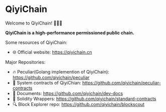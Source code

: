 # QiyiChain

Welcome to QiyiChain! 👏👏👏

**QiyiChain is a high-performance permissioned public chain.**

Some resources of QiyiChain:

- 🌐 Official website: https://qiyichain.cn

Major Repositories:
- 🔥 Peculiar(Golang implemention of QiyiChain): https://github.com/qiyichain/peculiar
- 📜 System contracts of QiyiChian: https://github.com/qiyichain/peculiar-contracts
- 📄 Documents: https://github.com/qiyichain/dev-docs
- 🧰 Solidity Wrappers: https://github.com/qiyichain/standard-contracts
- 🔍 Block Explorer repo: https://github.com/qiyichain/blockscout
